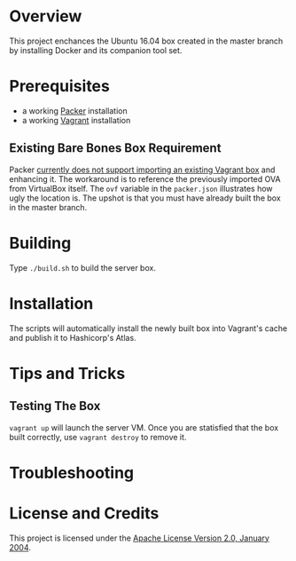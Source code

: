 # Overview
This project enchances the Ubuntu 16.04 box created in the master branch
by installing Docker and its companion tool set.

# Prerequisites
* a working [Packer](https://www.packer.io/) installation
* a working [Vagrant](https://www.vagrantup.com/) installation

## Existing Bare Bones Box Requirement
Packer [currently does not support importing an existing Vagrant box](https://github.com/mitchellh/packer/issues/869) and enhancing it.
The workaround is to reference the previously imported OVA from VirtualBox itself.  The `ovf` variable in the `packer.json` illustrates
how ugly the location is.  The upshot is that you must have already built the box in the master branch.

# Building
Type `./build.sh` to build the server box.

# Installation
The scripts will automatically install the newly built box into Vagrant's cache
and publish it to Hashicorp's Atlas.

# Tips and Tricks

## Testing The Box
`vagrant up` will launch the server VM.
Once you are statisfied that the box built correctly, use `vagrant destroy` to remove it.

# Troubleshooting

# License and Credits
This project is licensed under the [Apache License Version 2.0, January 2004](http://www.apache.org/licenses/).
